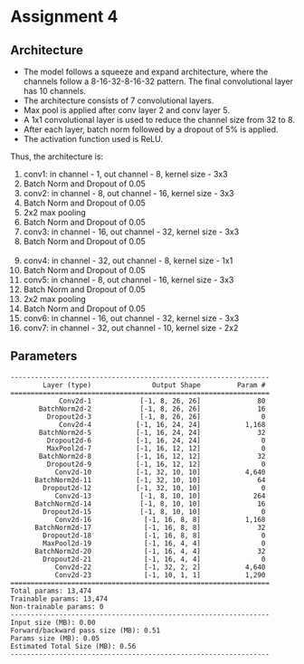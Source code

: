 # Assignment 4

## Architecture

- The model follows a squeeze and expand architecture, where the channels follow a 8-16-32-8-16-32 pattern. The final convolutional layer has 10 channels.
- The architecture consists of 7 convolutional layers.
- Max pool is applied after conv layer 2 and conv layer 5. 
- A 1x1 convolutional layer is used to reduce the channel size from 32 to 8. 
- After each layer, batch norm followed by a dropout of 5% is applied. 
- The activation function used is ReLU.

Thus, the architecture is:
1. conv1: in channel - 1, out channel - 8, kernel size - 3x3
2. Batch Norm and Dropout of 0.05
3. conv2: in channel - 8, out channel - 16, kernel size - 3x3
4. Batch Norm and Dropout of 0.05
5. 2x2 max pooling
6. Batch Norm and Dropout of 0.05
7. conv3: in channel - 16, out channel - 32, kernel size - 3x3
8. Batch Norm and Dropout of 0.05
<br/><br/>
9. conv4: in channel - 32, out channel - 8, kernel size - 1x1
10. Batch Norm and Dropout of 0.05
11. conv5: in channel - 8, out channel - 16, kernel size - 3x3 
12. Batch Norm and Dropout of 0.05
13. 2x2 max pooling
14. Batch Norm and Dropout of 0.05
15. conv6: in channel - 16, out channel - 32, kernel size - 3x3
12. conv7: in channel - 32, out channel - 10, kernel size - 2x2

## Parameters
```
----------------------------------------------------------------
        Layer (type)               Output Shape         Param #
================================================================
            Conv2d-1            [-1, 8, 26, 26]              80
       BatchNorm2d-2            [-1, 8, 26, 26]              16
         Dropout2d-3            [-1, 8, 26, 26]               0
            Conv2d-4           [-1, 16, 24, 24]           1,168
       BatchNorm2d-5           [-1, 16, 24, 24]              32
         Dropout2d-6           [-1, 16, 24, 24]               0
         MaxPool2d-7           [-1, 16, 12, 12]               0
       BatchNorm2d-8           [-1, 16, 12, 12]              32
         Dropout2d-9           [-1, 16, 12, 12]               0
           Conv2d-10           [-1, 32, 10, 10]           4,640
      BatchNorm2d-11           [-1, 32, 10, 10]              64
        Dropout2d-12           [-1, 32, 10, 10]               0
           Conv2d-13            [-1, 8, 10, 10]             264
      BatchNorm2d-14            [-1, 8, 10, 10]              16
        Dropout2d-15            [-1, 8, 10, 10]               0
           Conv2d-16             [-1, 16, 8, 8]           1,168
      BatchNorm2d-17             [-1, 16, 8, 8]              32
        Dropout2d-18             [-1, 16, 8, 8]               0
        MaxPool2d-19             [-1, 16, 4, 4]               0
      BatchNorm2d-20             [-1, 16, 4, 4]              32
        Dropout2d-21             [-1, 16, 4, 4]               0
           Conv2d-22             [-1, 32, 2, 2]           4,640
           Conv2d-23             [-1, 10, 1, 1]           1,290
================================================================
Total params: 13,474
Trainable params: 13,474
Non-trainable params: 0
----------------------------------------------------------------
Input size (MB): 0.00
Forward/backward pass size (MB): 0.51
Params size (MB): 0.05
Estimated Total Size (MB): 0.56
----------------------------------------------------------------
```